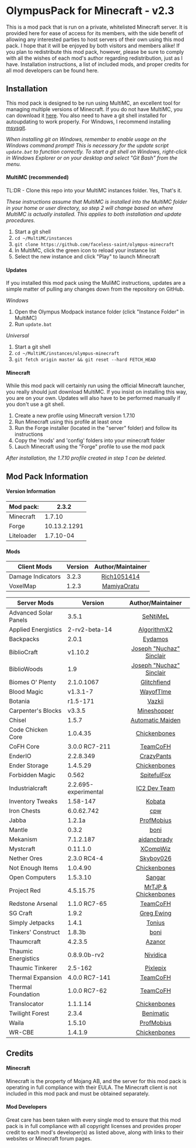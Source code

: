 OlympusPack for Minecraft - v2.3
===================================
This is a mod pack that is run on a private, whitelisted Minecraft server. It is provided here for ease of access for its members, with the side benefit of allowing any interested parties to host servers of their own using this mod pack. I hope that it will be enjoyed by both visitors and members alike! If you plan to redistribute this mod pack, however, please be sure to comply with all the wishes of each mod's author regarding redistribution, just as I have. Installation instructions, a list of included mods, and proper credits for all mod developers can be found here.

## Installation
This mod pack is designed to be run using MultiMC, an excellent tool for managing multiple versions of Minecraft. If you do not have MultiMC, you can download it [here](http://multimc.org/). You also need to have a git shell installed for autoupdating to work properly. For Windows, I recommend installing [msysgit](http://msysgit.github.io/). 

*When installing git on Windows, remember to enable usage on the Windows command prompt! This is necessary for the update script `update.bat` to function correctly. To start a git shell on Windows, right-click in Windows Explorer or on your desktop and select "Git Bash" from the menu.*

#### MultiMC (recommended)
TL:DR - Clone this repo into your MultiMC instances folder. Yes, That's it.

*These instructions assume that MultiMC is installed into the MultiMC folder in your home or user directory, so step 2 will change based on where MultiMC is actually installed. This applies to both installation and update procedures.*

1. Start a git shell
2. `cd ~/MultiMC/instances`
3. `git clone https://github.com/faceless-saint/olympus-minecraft`
4. In MultiMC, click the green icon to reload your instance list
5. Select the new instance and click "Play" to launch Minecraft

#### Updates
If you installed this mod pack using the MuliMC instructions, updates are a simple matter of pulling any changes down from the repository on GitHub.

_Windows_
  1. Open the Olympus Modpack instance folder (click "Instance Folder" in MultiMC)
  2. Run `update.bat`

_Universal_
  1. Start a git shell
  2. `cd ~/MultiMC/instances/olympus-minecraft`
  3. `git fetch origin master && git reset --hard FETCH_HEAD`

#### Minecraft
While this mod pack will certainly run using the official Minecraft launcher, you really should just download MultiMC. If you insist on installing this way, you are on your own. Updates will also have to be performed manually if you don't use a git shell.

1. Create a new profile using Minecraft version 1.7.10
2. Run Minecraft using this profile at least once
3. Run the Forge installer (located in the "server" folder) and follow its instructions
4. Copy the 'mods' and 'config' folders into your minecraft folder
5. Lauch Minecraft using the "Forge" profile to use the mod pack

*After installation, the 1.7.10 profile created in step 1 can be deleted.*

## Mod Pack Information
#### Version Information
| Mod pack:      | 2.3.2
|----------------|-----------------|
| Minecraft      | 1.7.10   
| Forge          | 10.13.2.1291
| Liteloader     | 1.7.10-04

#### Mods
|       Client Mods       |        Version        |  Author/Maintainer  |
|-------------------------|-----------------------|:--------:|
| Damage Indicators       | 3.2.3                 | [Rich1051414](http://www.minecraftforum.net/forums/mapping-and-modding/minecraft-mods/1286538)
| VoxelMap                | 1.2.3                 | [MamiyaOratu](http://www.mediafire.com/download/mx5hsfyi6l04kj4/mod_voxelMap_1.2.3_for_1.7.10.litemod)

|       Server Mods       |        Version        |  Author/Maintainer  |
|-------------------------|-----------------------|:--------:|
| Advanced Solar Panels   | 3.5.1                 | [SeNtiMeL](http://forum.industrial-craft.net/index.php?page=Thread&threadID=3291)
| Applied Energistics     | 2-rv2-beta-14         | [AlgorithmX2](http://ae2.ae-mod.info)
| Backpacks               | 2.0.1                 | [Eydamos](http://www.minecraftforum.net/forums/mapping-and-modding/minecraft-mods/1286124)
| BiblioCraft             | v1.10.2               | [Joseph "Nuchaz" Sinclair](http://www.bibliocraftmod.com/)
| BiblioWoods             | 1.9                   | [Joseph "Nuchaz" Sinclair](http://www.bibliocraftmod.com/?page_id=50)
| Biomes O' Plenty        | 2.1.0.1067            | [Glitchfiend](http://www.minecraftforum.net/forums/mapping-and-modding/minecraft-mods/1286162)
| Blood Magic             | v1.3.1-7              | [WayofTIme](http://www.minecraftforum.net/forums/mapping-and-modding/minecraft-mods/1290532)
| Botania                 | r1.5-171              | [Vazkii](http://vazkii.us/mod/Botania/index.php)
| Carpenter's Blocks      | v3.3.5                | [Mineshopper](http://www.carpentersblocks.com/)
| Chisel                  | 1.5.7                 | [Automatic Maiden](http://www.minecraftforum.net/forums/mapping-and-modding/minecraft-mods/1288400)
| Code Chicken Core       | 1.0.4.35              | [Chickenbones](http://www.chickenbones.craftsaddle.org/Pages/links.html)
| CoFH Core               | 3.0.0 RC7-211         | [TeamCoFH](http://teamcofh.com/)
| EnderIO                 | 2.2.8.349             | [CrazyPants](http://enderio.com/)
| Ender Storage           | 1.4.5.29              | [Chickenbones](http://www.chickenbones.craftsaddle.org/Pages/links.html)
| Forbidden Magic         | 0.562                 | [SpitefulFox](http://www.minecraftforum.net/forums/mapping-and-modding/minecraft-mods/wip-mods/1445828)
| Industrialcraft         | 2.2.695-experimental  | [IC2 Dev Team](http://forum.industrial-craft.net/index.php?page=Thread&threadID=9843)
| Inventory Tweaks        | 1.58-147              | [Kobata](http://inventory-tweaks.readthedocs.org/en/latest/)
| Iron Chests             | 6.0.62.742            | [cpw](http://www.minecraftforum.net/forums/mapping-and-modding/minecraft-mods/1280827)
| Jabba                   | 1.2.1a                | [ProfMobius](http://minecraft.curseforge.com/mc-mods/73510)
| Mantle                  | 0.3.2                 | [boni](http://www.minecraftforum.net/forums/mapping-and-modding/minecraft-mods/2218638)
| Mekanism                | 7.1.2.187             | [aidancbrady](http://aidancbrady.com/mekanism/)
| Mystcraft               | 0.11.1.0              | [XCompWiz](http://binarymage.com/wiki/doku.php)
| Nether Ores             | 2.3.0 RC4-4           | [Skyboy026](http://minecraft.curseforge.com/mc-mods/66675)
| Not Enough Items        | 1.0.4.90              | [Chickenbones](http://www.chickenbones.craftsaddle.org/Pages/links.html)
| Open Computers          | 1.5.3.10              | [Sangar](http://www.minecraftforum.net/forums/mapping-and-modding/minecraft-mods/1293018)
| Project Red             | 4.5.15.75             | [MrTJP & Chickenbones](http://projectredwiki.com/wiki/Main_Page)
| Redstone Arsenal        | 1.1.0 RC7-65          | [TeamCoFH](http://teamcofh.com/)
| SG Craft                | 1.9.2                 | [Greg Ewing](http://www.cosc.canterbury.ac.nz/greg.ewing/minecraft/mods/SGCraft/)
| Simply Jetpacks         | 1.4.1                 | [Tonius](http://www.minecraftforum.net/forums/mapping-and-modding/minecraft-mods/1294687)
| Tinkers' Construct      | 1.8.3b                | [boni](http://www.minecraftforum.net/forums/mapping-and-modding/minecraft-mods/2218638)
| Thaumcraft              | 4.2.3.5               | [Azanor](http://www.minecraftforum.net/forums/mapping-and-modding/minecraft-mods/1292130)
| Thaumic Energistics     | 0.8.9.0b-rv2          | [Nividica](http://www.minecraftforum.net/forums/mapping-and-modding/minecraft-mods/wip-mods/2150151)
| Thaumic Tinkerer        | 2.5-162               | [Pixlepix](http://www.minecraftforum.net/forums/mapping-and-modding/minecraft-mods/1289299)
| Thermal Expansion       | 4.0.0 RC7-141         | [TeamCoFH](http://teamcofh.com/)
| Thermal Foundation      | 1.0.0 RC7-62          | [TeamCoFH](http://teamcofh.com/)
| Translocator            | 1.1.1.14              | [Chickenbones](http://www.chickenbones.craftsaddle.org/Pages/links.html)
| Twilight Forest         | 2.3.4                 | [Benimatic](http://www.minecraftforum.net/forums/mapping-and-modding/minecraft-mods/1276258)
| Waila                   | 1.5.10                | [ProfMobius](http://minecraft.curseforge.com/mc-mods/73488)
| WR-CBE                  | 1.4.1.9               | [Chickenbones](http://www.chickenbones.craftsaddle.org/Pages/links.html)

## Credits
#### Minecraft
Minecraft is the property of Mojang AB, and the server for this mod pack is operating in full compliance with their EULA. The Minecraft client is not included in this mod pack and must be obtained separately.

#### Mod Developers
Great care has been taken with every single mod to ensure that this mod pack is in full compliance with all copyright licenses and provides proper credit to each mod's developer(s) as listed above, along with links to their websites or Minecraft forum pages.

